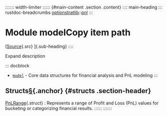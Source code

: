 ::::::: width-limiter
:::::: {#main-content .section .content}
:::: main-heading
::: rustdoc-breadcrumbs
[optionstratlib](../../index.html)::[pnl](../index.html)
:::

# Module modelCopy item path

[[Source](../../../src/optionstratlib/pnl/model.rs.html#6-290){.src}
]{.sub-heading}
::::

Expand description

::: docblock
- [`model`](index.html "mod optionstratlib::pnl::model") - Core data
  structures for financial analysis and PnL modeling
:::

## Structs[§](#structs){.anchor} {#structs .section-header}

[PnLRange](struct.PnLRange.html "struct optionstratlib::pnl::model::PnLRange"){.struct}
:   Represents a range of Profit and Loss (PnL) values for bucketing or
    categorizing financial results.
::::::
:::::::
